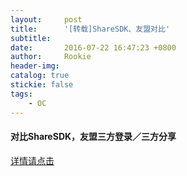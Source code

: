 ```yaml
---
layout:     post
title:      '[转载]ShareSDK、友盟对比'
subtitle:   
date:       2016-07-22 16:47:23 +0800
author:     Rookie
header-img: 
catalog: true
stickie: false
tags:
    - OC
---
```


#### 对比ShareSDK，友盟三方登录／三方分享

[详情请点击](https://blog.csdn.net/u012411480/article/details/51840584#)